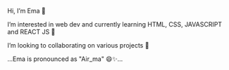 Hi, I’m Ema 👋

I’m interested in web dev and currently learning HTML, CSS, JAVASCRIPT and REACT JS 👀

I’m looking to collaborating on various projects 💞️

...Ema is pronounced as "Air_ma" 😄✨...


<!---
barbie-ema1/barbie-ema1 is a ✨ special ✨ repository because its `README.md` (this file) appears on your GitHub profile.
You can click the Preview link to take a look at your changes.
--->
